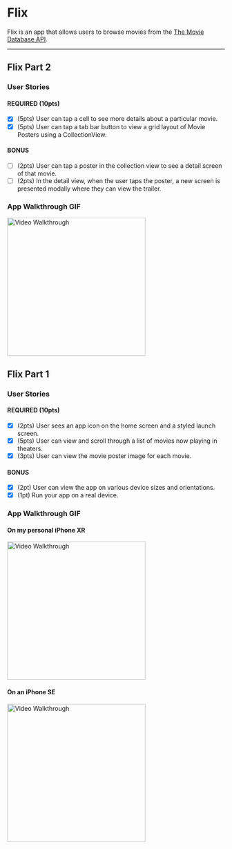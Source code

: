 # Flix

Flix is an app that allows users to browse movies from the [The Movie Database API](http://docs.themoviedb.apiary.io/#).

---

## Flix Part 2

### User Stories

#### REQUIRED (10pts)
- [X] (5pts) User can tap a cell to see more details about a particular movie.
- [X] (5pts) User can tap a tab bar button to view a grid layout of Movie Posters using a CollectionView.

#### BONUS
- [ ] (2pts) User can tap a poster in the collection view to see a detail screen of that movie.
- [ ] (2pts) In the detail view, when the user taps the poster, a new screen is presented modally where they can view the trailer.

### App Walkthrough GIF

<img src='https://github.com/bwpn/Flix/blob/main/Walkthrough2.gif?raw=true' title='Video Walkthrough' width='320px' alt='Video Walkthrough' />

## Flix Part 1

### User Stories

#### REQUIRED (10pts)
- [X] (2pts) User sees an app icon on the home screen and a styled launch screen.
- [X] (5pts) User can view and scroll through a list of movies now playing in theaters.
- [X] (3pts) User can view the movie poster image for each movie.

#### BONUS
- [X] (2pt) User can view the app on various device sizes and orientations.
- [X] (1pt) Run your app on a real device.

### App Walkthrough GIF

#### On my personal iPhone XR
<img src='https://github.com/bwpn/Flix/blob/main/Walkthrough1.gif?raw=true' title='Video Walkthrough' width='320px' alt='Video Walkthrough' />

#### On an iPhone SE
<img src='https://github.com/bwpn/Flix/blob/main/SE%20Walkthrough.gif?raw=true' title='Video Walkthrough' width='320px' alt='Video Walkthrough' />
